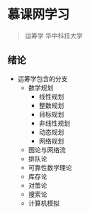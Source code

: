 # 慕课网学习

> 运筹学 华中科技大学


## 绪论
- 运筹学包含的分支
  - 数学规划
    - 线性规划
    - 整数规划
    - 目标规划
    - 非线性规划
    - 动态规划
    - 网络规划
  - 图论与网络流
  - 排队论
  - 可靠性数学理论
  - 库存论
  - 对策论
  - 搜索论
  - 计算机模拟
